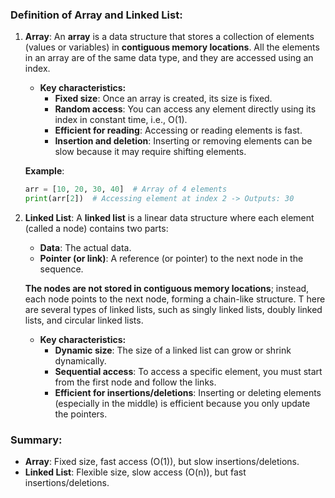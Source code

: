### Definition of Array and Linked List:

1. **Array**:
   An **array** is a data structure that stores a collection of elements (values or variables) in **contiguous memory locations**. All the elements in an array are of the same data type, and they are accessed using an index. 

   - **Key characteristics:**
     - **Fixed size**: Once an array is created, its size is fixed.
     - **Random access**: You can access any element directly using its index in constant time, i.e., O(1).
     - **Efficient for reading**: Accessing or reading elements is fast.
     - **Insertion and deletion**: Inserting or removing elements can be slow because it may require shifting elements.

   **Example**:  
   ```python
   arr = [10, 20, 30, 40]  # Array of 4 elements
   print(arr[2])  # Accessing element at index 2 -> Outputs: 30
   ```

2. **Linked List**:
   A **linked list** is a linear data structure where each element (called a node) contains two parts: 
   - **Data**: The actual data.
   - **Pointer (or link)**: A reference (or pointer) to the next node in the sequence.
   
   **The nodes are not stored in contiguous memory locations**;
   instead, each node points to the next node, forming a chain-like structure. T
   here are several types of linked lists, such as singly linked lists, doubly linked lists, and circular linked lists.

   - **Key characteristics:**
     - **Dynamic size**: The size of a linked list can grow or shrink dynamically.
     - **Sequential access**: To access a specific element, you must start from the first node and follow the links.
     - **Efficient for insertions/deletions**: Inserting or deleting elements (especially in the middle) is efficient because you only update the pointers.

### Summary:
- **Array**: Fixed size, fast access (O(1)), but slow insertions/deletions.
- **Linked List**: Flexible size, slow access (O(n)), but fast insertions/deletions.
